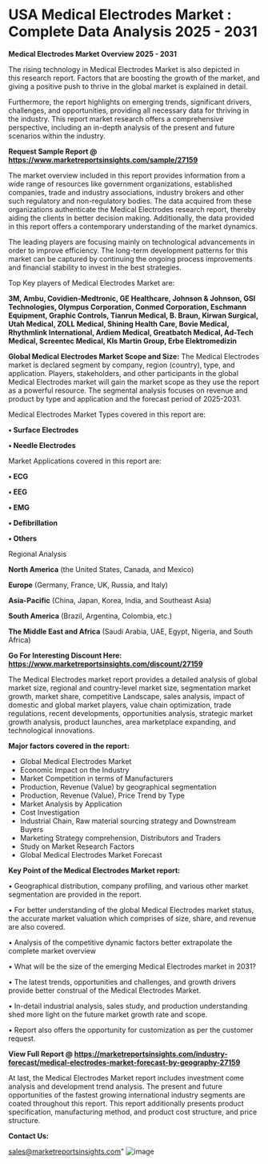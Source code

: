  # USA Medical Electrodes Market : Complete Data Analysis 2025 - 2031

<Strong> Medical Electrodes Market Overview 2025 - 2031</strong>

The rising technology in Medical Electrodes Market is also depicted in this research report. Factors that are boosting the growth of the market, and giving a positive push to thrive in the global market is explained in detail.

Furthermore, the report highlights on emerging trends, significant drivers, challenges, and opportunities, providing all necessary data for thriving in the industry. This report market research offers a comprehensive perspective, including an in-depth analysis of the present and future scenarios within the industry.

<strong>Request Sample Report @ <a href=https://www.marketreportsinsights.com/sample/27159>https://www.marketreportsinsights.com/sample/27159</a></strong>

The market overview included in this report provides information from a wide range of resources like government organizations, established companies, trade and industry associations, industry brokers and other such regulatory and non-regulatory bodies. The data acquired from these organizations authenticate the Medical Electrodes research report, thereby aiding the clients in better decision making. Additionally, the data provided in this report offers a contemporary understanding of the market dynamics.

The leading players are focusing mainly on technological advancements in order to improve efficiency. The long-term development patterns for this market can be captured by continuing the ongoing process improvements and financial stability to invest in the best strategies.

Top Key players of Medical Electrodes Market are:

<strong>3M, Ambu, Covidien-Medtronic, GE Healthcare, Johnson & Johnson, GSI Technologies, Olympus Corporation, Conmed Corporation, Eschmann Equipment, Graphic Controls, Tianrun Medical, B. Braun, Kirwan Surgical, Utah Medical, ZOLL Medical, Shining Health Care, Bovie Medical, Rhythmlink International, Ardiem Medical, Greatbatch Medical, Ad-Tech Medical, Screentec Medical, Kls Martin Group, Erbe Elektromedizin</strong>

<strong><b>Global Medical Electrodes Market Scope and Size:</b></strong>
The Medical Electrodes market is declared segment by company, region (country), type, and application. Players, stakeholders, and other participants in the global Medical Electrodes market will gain the market scope as they use the report as a powerful resource. The segmental analysis focuses on revenue and product by type and application and the forecast period of 2025-2031.

Medical Electrodes Market Types covered in this report are:

<strong>• Surface Electrodes

• Needle Electrodes</strong>

Market Applications covered in this report are:

<strong>• ECG

• EEG

• EMG

• Defibrillation

• Others</strong> 

Regional Analysis

<strong>North America</strong> (the United States, Canada, and Mexico)

<strong>Europe</strong> (Germany, France, UK, Russia, and Italy)

<strong>Asia-Pacific</strong> (China, Japan, Korea, India, and Southeast Asia)

<strong>South America</strong> (Brazil, Argentina, Colombia, etc.)

<strong>The Middle East and Africa</strong> (Saudi Arabia, UAE, Egypt, Nigeria, and South Africa)

<strong>Go For Interesting Discount Here: <a href=https://www.marketreportsinsights.com/discount/27159>https://www.marketreportsinsights.com/discount/27159</a></strong>

The Medical Electrodes market report provides a detailed analysis of global market size, regional and country-level market size, segmentation market growth, market share, competitive Landscape, sales analysis, impact of domestic and global market players, value chain optimization, trade regulations, recent developments, opportunities analysis, strategic market growth analysis, product launches, area marketplace expanding, and technological innovations.

<strong><b>Major factors covered in the report:</b></strong>
<ul>
  <li>Global Medical Electrodes Market </li>
  <li>Economic Impact on the Industry</li>
  <li>Market Competition in terms of Manufacturers</li>
  <li>Production, Revenue (Value) by geographical segmentation</li>
  <li>Production, Revenue (Value), Price Trend by Type</li>
  <li>Market Analysis by Application</li>
  <li>Cost Investigation</li>
  <li>Industrial Chain, Raw material sourcing strategy and Downstream Buyers</li>
  <li>Marketing Strategy comprehension, Distributors and Traders</li>
  <li>Study on Market Research Factors</li>
  <li>Global Medical Electrodes Market Forecast</li>
</ul>

<strong><b>Key Point of the Medical Electrodes Market report:</b></strong>

• Geographical distribution, company profiling, and various other market segmentation are provided in the report.

• For better understanding of the global Medical Electrodes market status, the accurate market valuation which comprises of size, share, and revenue are also covered.

• Analysis of the competitive dynamic factors better extrapolate the complete market overview

• What will be the size of the emerging Medical Electrodes market in 2031?

• The latest trends, opportunities and challenges, and growth drivers provide better construal of the Medical Electrodes Market.

• In-detail industrial analysis, sales study, and production understanding shed more light on the future market growth rate and scope.

• Report also offers the opportunity for customization as per the customer request.

<strong><b>View Full Report @ <a href=https://marketreportsinsights.com/industry-forecast/medical-electrodes-market-forecast-by-geography-27159>https://marketreportsinsights.com/industry-forecast/medical-electrodes-market-forecast-by-geography-27159</a></b></strong>


At last, the Medical Electrodes Market report includes investment come analysis and development trend analysis. The present and future opportunities of the fastest growing international industry segments are coated throughout this report. This report additionally presents product specification, manufacturing method, and product cost structure, and price structure.

<strong>Contact Us:</strong>

sales@marketreportsinsights.com"
![image](https://github.com/user-attachments/assets/fd7af660-46c4-41b6-bd7a-8bd51828190a)
